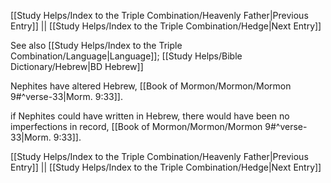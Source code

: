 [[Study Helps/Index to the Triple Combination/Heavenly Father|Previous Entry]]  ||  [[Study Helps/Index to the Triple Combination/Hedge|Next Entry]]

 See also [[Study Helps/Index to the Triple Combination/Language|Language]]; [[Study Helps/Bible Dictionary/Hebrew|BD Hebrew]]

 Nephites have altered Hebrew, [[Book of Mormon/Mormon/Mormon 9#^verse-33|Morm. 9:33]].

 if Nephites could have written in Hebrew, there would have been no imperfections in record, [[Book of Mormon/Mormon/Mormon 9#^verse-33|Morm. 9:33]].

[[Study Helps/Index to the Triple Combination/Heavenly Father|Previous Entry]]  ||  [[Study Helps/Index to the Triple Combination/Hedge|Next Entry]]
